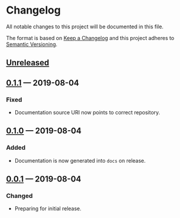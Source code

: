# Changelog

All notable changes to this project will be documented in this file.

The format is based on [Keep a Changelog](http://keepachangelog.com)
and this project adheres to 
[Semantic Versioning](http://semver.org/spec/v2.0.0.html).


## [Unreleased]

## [0.1.1] — 2019-08-04
### Fixed
- Documentation source URI now points to correct repository.

## [0.1.0] — 2019-08-04
### Added
- Documentation is now generated into `docs` on release.

## [0.0.1] — 2019-08-04
### Changed
- Preparing for initial release.


[0.0.1]: https://github.com/logicblocks/derivative/compare/0.0.1...0.0.1
[0.1.0]: https://github.com/logicblocks/derivative/compare/0.0.1...0.1.0
[0.1.1]: https://github.com/logicblocks/derivative/compare/0.1.0...0.1.1
[Unreleased]: https://github.com/logicblocks/derivative/compare/0.1.1...HEAD
